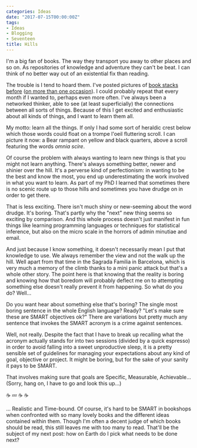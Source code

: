 ```yaml
---
categories: Ideas
date: "2017-07-15T00:00:00Z"
tags:
- Ideas
- Blogging
- Seventeen
title: Hills
---
```

I'm a big fan of books. The way they transport you away to other places and so on. As repositories of knowledge and adventure they can't be beat. I can think of no better way out of an existential fix than reading.

The trouble is I tend to hoard them. I've posted pictures of [book stacks before](https://mattischrome.com/reading-list-mid-april-2012/) ([on more than one occasion](https://mattischrome.com/another-reading-list/)). I could probably repeat that every month if I wanted to, perhaps even more often. I've always been a networked thinker, able to see (at least superficially) the connections between all sorts of things. Because of this I get excited and enthusiastic about all kinds of things, and I want to learn them all. 

My motto: learn all the things. If only I had some sort of heraldic crest below which those words could float on a trompe l'oeil fluttering scroll. I can picture it now: a Bear rampant on yellow and black quarters, above a scroll featuring the words *omnia scire*. 

Of course the problem with always wanting to learn new things is that you might not learn anything. There's always something better, newer and shinier over the hill. It's a perverse kind of perfectionism: in wanting to be the best and know the most, you end up underestimating the work involved in what you want to learn. As part of my PhD I learned that sometimes there is no scenic route up to those hills and sometimes you have drudge on in order to get there.

That is less exciting. There isn't much shiny or new-seeming about the word drudge. It's boring. That's partly why the "next" new thing seems so exciting by comparison. And this whole process doesn't just manifest in fun things like learning programming languages or techniques for statistical inference, but also on the micro scale in the horrors of admin minutiae and email.

And just because I know something, it doesn't necessarily mean I put that knowledge to use. We always remember the view and not the walk up the hill. Well apart from that time in the Sagrada Familia in Barcelona, which is very much a memory of the climb thanks to a mini panic attack but that's a whole other story. The point here is that knowing that the reality is boring and knowing how that boredom will probably deflect me on to attempting something else doesn't really prevent it from happening. So what do you do? Well...

Do you want hear about something else that's boring? The single most boring sentence in the whole English language? Ready? "Let's make sure these are SMART objectives ok?" There are variations but pretty much any sentence that invokes the SMART acronym is a crime against sentences.

Well, not really. Despite the fact that I have to break up recalling what the acronym actually stands for into two sessions (divided by a quick espresso) in order to avoid falling into a sweet unproductive sleep, it is a pretty sensible set of guidelines for managing your expectations about any kind of goal, objective or project. It might be boring, but for the sake of your sanity it pays to be SMART.

That involves making sure that goals are Specific, Measurable, Achievable... (Sorry, hang on, I have to go and look this up...)

&#x2615; &#x1f4a4; &#x2615; &#x2615;

... Realistic and Time-bound. Of course, it's hard to be SMART in bookshops when confronted with so many lovely books and the different ideas contained within them. Though I'm often a decent judge of which books should be read, this still leaves me with too many to read. That'll be the subject of my next post: how on Earth do I pick what needs to be done next?

